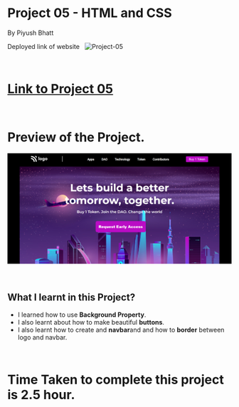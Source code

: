 # Project 05 - HTML and CSS

By Piyush Bhatt

Deployed link of website &nbsp; ![Project-05](https://img.shields.io/badge/Project-05-yellow)

<br>

# [Link to Project 05](token-access.netlify.app)

<br>

# Preview of the Project.

![Preview](./preview.png)

<br>

## What I learnt in this Project?

- I learned how to use **Background Property**.
- I also learnt about how to make beautiful **buttons**.
- I also learnt how to create and **navbar**and and how to **border** between logo and navbar.

<br> 

# Time Taken to complete  this project is 2.5  hour.